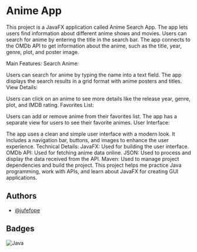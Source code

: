 
# Anime App

This project is a JavaFX application called Anime Search App. The app lets users find information about different anime shows and movies. Users can search for anime by entering the title in the search bar. The app connects to the OMDb API to get information about the anime, such as the title, year, genre, plot, and poster image.

Main Features:
Search Anime:

Users can search for anime by typing the name into a text field.
The app displays the search results in a grid format with anime posters and titles.
View Details:

Users can click on an anime to see more details like the release year, genre, plot, and IMDB rating.
Favorites List:

Users can add or remove anime from their favorites list.
The app has a separate view for users to see their favorite animes.
User Interface:

The app uses a clean and simple user interface with a modern look.
It includes a navigation bar, buttons, and images to enhance the user experience.
Technical Details:
JavaFX: Used for building the user interface.
OMDb API: Used for fetching anime data online.
JSON: Used to process and display the data received from the API.
Maven: Used to manage project dependencies and build the project.
This project helps me practice Java programming, work with APIs, and learn about JavaFX for creating GUI applications.


## Authors
- [@jufefope](https://www.github.com/jufefope)

## Badges

![Java](https://img.shields.io/badge/Language-Java-red)


